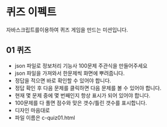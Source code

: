 # 퀴즈 이펙트
자바스크립트를이용하여 퀴즈 게임을 만드는 미션입니다.

## 01 퀴즈
- json 파일로 정보처리 기능사 100문제 주관식을 만들어주세요
- json 파일을 가져와서 한문제씩 화면에 뿌려줍니다.
- 정답을 적으면 바로 확인할 수 있어야 합니다.
- 정답 확인 후 다음 문제를 클릭하면 다음 문제를 볼 수 있어야 합니다.
- 현재 몇 문제 중에 몇 번째인지 항상 표시가 되어 있어야 합니다.
- 100문제를 다 풀면 점수와 맞은 갯수/틀린 갯수를 표시합니다.
- 디자인 마음대로 
- 파일 이름은 c-quiz01.html
